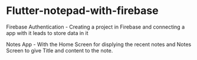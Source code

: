 # Flutter-notepad-with-firebase

Firebase Authentication - Creating a project in Firebase and connecting a app with it leads to store data in it

Notes App - With the Home Screen for displying the recent notes and Notes Screen to give Title and content to the note.

